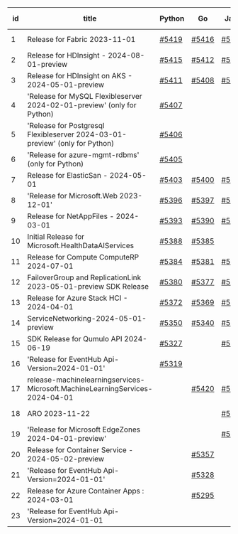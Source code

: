 | id | title | Python | Go | Java | Js | created date | target date | status |
| ------ | ------ | ------ | ------ | ------ | ------ | ------ | ------ | :-----: |
| 1 | Release for Fabric 2023-11-01  | [#5419](https://github.com/Azure/sdk-release-request/issues/5419)  | [#5416](https://github.com/Azure/sdk-release-request/issues/5416)  | [#5417](https://github.com/Azure/sdk-release-request/issues/5417)  | [#5418](https://github.com/Azure/sdk-release-request/issues/5418)  | 08-12 | 09-26 |  |
| 2 | Release for HDInsight - 2024-08-01-preview  | [#5415](https://github.com/Azure/sdk-release-request/issues/5415)  | [#5412](https://github.com/Azure/sdk-release-request/issues/5412)  | [#5413](https://github.com/Azure/sdk-release-request/issues/5413)  | [#5414](https://github.com/Azure/sdk-release-request/issues/5414)  | 08-08 | 08-22 | Hold on by JS/ |
| 3 | Release for HDInsight on AKS - 2024-05-01-preview  | [#5411](https://github.com/Azure/sdk-release-request/issues/5411)  | [#5408](https://github.com/Azure/sdk-release-request/issues/5408)  | [#5409](https://github.com/Azure/sdk-release-request/issues/5409)  | [#5410](https://github.com/Azure/sdk-release-request/issues/5410)  | 08-08 | 08-22 | Hold on by Java/ |
| 4 | 'Release for MySQL Flexibleserver 2024-02-01-preview' (only for Python)  | [#5407](https://github.com/Azure/sdk-release-request/issues/5407)  |  |  |  | 08-07 | fail to get. |  |
| 5 | 'Release for Postgresql Flexibleserver 2024-03-01-preview' (only for Python)  | [#5406](https://github.com/Azure/sdk-release-request/issues/5406)  |  |  |  | 08-07 | fail to get. |  |
| 6 | 'Release for azure-mgmt-rdbms' (only for Python)  | [#5405](https://github.com/Azure/sdk-release-request/issues/5405)  |  |  |  | 08-07 | fail to get. |  |
| 7 | Release for ElasticSan - 2024-05-01  | [#5403](https://github.com/Azure/sdk-release-request/issues/5403)  | [#5400](https://github.com/Azure/sdk-release-request/issues/5400)  | [#5401](https://github.com/Azure/sdk-release-request/issues/5401)  | [#5402](https://github.com/Azure/sdk-release-request/issues/5402)  | 08-07 | 08-22 | Hold on by Python/ |
| 8 | 'Release for Microsoft.Web 2023-12-01'  | [#5396](https://github.com/Azure/sdk-release-request/issues/5396)  | [#5397](https://github.com/Azure/sdk-release-request/issues/5397)  | [#5395](https://github.com/Azure/sdk-release-request/issues/5395)  |  | 08-01 | fail to get. |  |
| 9 | Release for NetAppFiles - 2024-03-01  | [#5393](https://github.com/Azure/sdk-release-request/issues/5393)  | [#5390](https://github.com/Azure/sdk-release-request/issues/5390)  | [#5391](https://github.com/Azure/sdk-release-request/issues/5391)  | [#5392](https://github.com/Azure/sdk-release-request/issues/5392)  | 07-31 | 08-23 |  |
| 10 | Initial Release for Microsoft.HealthDataAIServices  | [#5388](https://github.com/Azure/sdk-release-request/issues/5388)  | [#5385](https://github.com/Azure/sdk-release-request/issues/5385)  |  |  | 07-30 | 08-15 |  |
| 11 | Release for Compute ComputeRP 2024-07-01  | [#5384](https://github.com/Azure/sdk-release-request/issues/5384)  | [#5381](https://github.com/Azure/sdk-release-request/issues/5381)  | [#5382](https://github.com/Azure/sdk-release-request/issues/5382)  | [#5383](https://github.com/Azure/sdk-release-request/issues/5383)  | 07-30 | 08-23 |  |
| 12 | FailoverGroup and ReplicationLink 2023-05-01-preview SDK Release  | [#5380](https://github.com/Azure/sdk-release-request/issues/5380)  | [#5377](https://github.com/Azure/sdk-release-request/issues/5377)  | [#5378](https://github.com/Azure/sdk-release-request/issues/5378)  | [#5379](https://github.com/Azure/sdk-release-request/issues/5379)  | 07-26 | 08-22 |  |
| 13 | Release for Azure Stack HCI - 2024-04-01  | [#5372](https://github.com/Azure/sdk-release-request/issues/5372)  | [#5369](https://github.com/Azure/sdk-release-request/issues/5369)  | [#5370](https://github.com/Azure/sdk-release-request/issues/5370)  | [#5371](https://github.com/Azure/sdk-release-request/issues/5371)  | 07-24 | 08-22 | Hold on by JS/ |
| 14 | ServiceNetworking-2024-05-01-preview  | [#5350](https://github.com/Azure/sdk-release-request/issues/5350)  | [#5340](https://github.com/Azure/sdk-release-request/issues/5340)  | [#5342](https://github.com/Azure/sdk-release-request/issues/5342)  | [#5346](https://github.com/Azure/sdk-release-request/issues/5346)  | 07-18 | 08-23 | Hold on by JS/Python/ |
| 15 | SDK Release for Qumulo API 2024-06-19  | [#5327](https://github.com/Azure/sdk-release-request/issues/5327)  |  | [#5325](https://github.com/Azure/sdk-release-request/issues/5325)  |  | 07-09 | 08-23 |  |
| 16 | 'Release for EventHub Api-Version=2024-01-01'   | [#5319](https://github.com/Azure/sdk-release-request/issues/5319)  |  |  |  | 07-05 | 08-23 | Hold on by Python/ |
| 17 | release-machinelearningservices-Microsoft.MachineLearningServices-2024-04-01  |  | [#5420](https://github.com/Azure/sdk-release-request/issues/5420)  | [#5421](https://github.com/Azure/sdk-release-request/issues/5421)  | [#5422](https://github.com/Azure/sdk-release-request/issues/5422)  | 08-13 | 08-23 |  |
| 18 | ARO 2023-11-22  |  |  | [#5367](https://github.com/Azure/sdk-release-request/issues/5367)  |  | 07-23 | 08-23 |  |
| 19 | 'Release for Microsoft EdgeZones 2024-04-01-preview'  |  |  | [#5071](https://github.com/Azure/sdk-release-request/issues/5071)  |  | 03-22 | 05-24 | Hold on by Java/ |
| 20 | Release for Container Service - 2024-05-02-preview  |  | [#5357](https://github.com/Azure/sdk-release-request/issues/5357)  |  | [#5360](https://github.com/Azure/sdk-release-request/issues/5360)  | 07-18 | 08-22 |  |
| 21 | 'Release for EventHub Api-Version=2024-01-01'  |  | [#5328](https://github.com/Azure/sdk-release-request/issues/5328)  |  |  | 07-10 | 08-23 | Hold on by Go/ |
| 22 | Release for Azure Container Apps : 2024-03-01  |  | [#5295](https://github.com/Azure/sdk-release-request/issues/5295)  |  |  | 06-25 | 08-23 |  |
| 23 | 'Release for EventHub Api-Version=2024-01-01  |  |  |  | [#5318](https://github.com/Azure/sdk-release-request/issues/5318)  | 07-05 | 08-23 | Hold on by JS/ |
